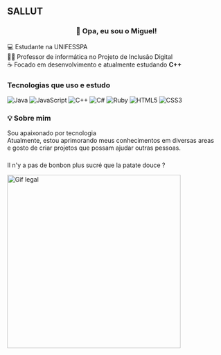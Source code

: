 ## SALLUT

<!--
**safe107/safe107** is a ✨ _special_ ✨ repository because its `README.md` (this file) appears on your GitHub profile.

Here are some ideas to get you started:

- 🔭 I’m currently working on ...
- 🌱 I’m currently learning ...
- 👯 I’m looking to collaborate on ...
- 🤔 I’m looking for help with ...
- 💬 Ask me about ...
- 📫 How to reach me: ...
- 😄 Pronouns: ...
- ⚡ Fun fact: ...
-->
<h3 align="center">👋 Opa, eu sou o Miguel!</h3>
<p align="center"></p>


💻 Estudante na UNIFESSPA  
👨‍🏫 Professor de informática no Projeto de Inclusão Digital  
☕ Focado em desenvolvimento e atualmente estudando **C++** 

###  Tecnologias que uso e estudo
![Java](https://img.shields.io/badge/Java-ED8B00?style=for-the-badge&logo=openjdk&logoColor=white)
![JavaScript](https://img.shields.io/badge/JavaScript-F7DF1E?style=for-the-badge&logo=javascript&logoColor=black)
![C++](https://img.shields.io/badge/C++-00599C?style=for-the-badge&logo=cplusplus&logoColor=white)
![C#](https://img.shields.io/badge/C%23-239120?style=for-the-badge&logo=csharp&logoColor=white)
![Ruby](https://img.shields.io/badge/Ruby-CC342D?style=for-the-badge&logo=ruby&logoColor=white)
![HTML5](https://img.shields.io/badge/HTML5-E34F26?style=for-the-badge&logo=html5&logoColor=white)
![CSS3](https://img.shields.io/badge/CSS3-1572B6?style=for-the-badge&logo=css3&logoColor=white)

### 💡 Sobre mim
Sou apaixonado por tecnologia  
Atualmente, estou aprimorando meus conhecimentos em diversas areas  
e gosto de criar projetos que possam ajudar outras pessoas.  

###
Il n'y a pas de bonbon plus sucré que la patate douce ?

<img src="[[https://media.giphy.com/media/v1.Y2lkPTc5MGI3NjExZ2Rha3B0dm9zbmtybzN5YjdoM2ZzNmVqZ3U5eHR1cGR4ZjI4eDluMiZlcD12MV9naWZzX3NlYXJjaCZjdD1n/Y4ak9Ki2GZCbJxAnJD/giphy.gif](https://encrypted-tbn0.gstatic.com/images?q=tbn:ANd9GcT9pIFX_IjgKDa2pmYHr7Gvzs3XFTT3nrv8QQ&s)](https://www.pinterest.com/pin/stickerman--654640495840143695/)" width="400" alt="Gif legal" />





